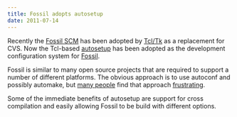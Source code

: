 ```yaml
---
title: Fossil adopts autosetup
date: 2011-07-14
---
```


Recently the [Fossil SCM](http://fossil-scm.org/) has been adopted
by [Tcl/Tk](http://wiki.tcl.tk/) as a replacement for CVS.  Now the
Tcl-based [autosetup](http://msteveb.github.io/autosetup/) has
been adopted as the development configuration system for
[Fossil](http://www.fossil-scm.org/).

Fossil is similar to many open source projects that are required
to support a number of different platforms. The obvious approach
is to use autoconf and possibly automake, but [many people](http://identi.ca/group/fossil#notice-76160895)
find that approach [frustrating](http://www.mail-archive.com/fossil-users@lists.fossil-scm.org/msg04899.html).

Some of the immediate benefits of autosetup are support for cross compilation
and easily allowing Fossil to be build with different options.
